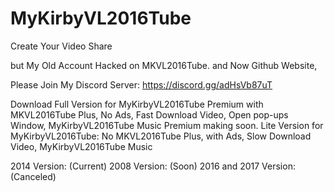 # MyKirbyVL2016Tube
Create Your Video Share

but My Old Account Hacked on MKVL2016Tube.
and Now Github Website, 

Please Join My Discord Server:
https://discord.gg/adHsVb87uT

Download Full Version for MyKirbyVL2016Tube Premium with MKVL2016Tube Plus, No Ads, Fast Download Video, Open pop-ups Window, MyKirbyVL2016Tube Music Premium
making soon.
Lite Version for MyKirbyVL2016Tube: No MKVL2016Tube Plus, with Ads, Slow Download Video, MyKirbyVL2016Tube Music

2014 Version: (Current)
2008 Version: (Soon)
2016 and 2017 Version: (Canceled)
